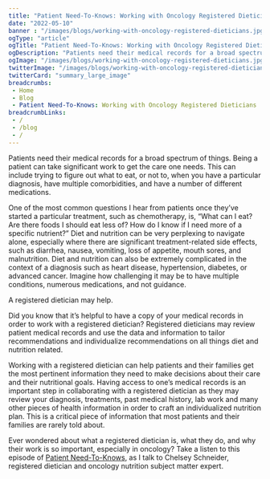 ```yaml
--- 
title: "Patient Need-To-Knows: Working with Oncology Registered Dieticians"
date: "2022-05-10"
banner : "/images/blogs/working-with-oncology-registered-dieticians.jpg"
ogType: "article"
ogTitle: "Patient Need-To-Knows: Working with Oncology Registered Dietician | COVID-19 | Unblock Health"
ogDescription: "Patients need their medical records for a broad spectrum of things. Being a patient can take significant work to get the care one needs."
ogImage: "/images/blogs/working-with-oncology-registered-dieticians.jpg"
twitterImage: "/images/blogs/working-with-oncology-registered-dieticians.jpg"
twitterCard: "summary_large_image"
breadcrumbs:
 - Home
 - Blog
 - Patient Need-To-Knows: Working with Oncology Registered Dieticians
breadcrumbLinks:
 - / 
 - /blog
 - / 
---
```


Patients need their medical records for a broad spectrum of things. Being a patient can take significant work to get the care one needs. This can include trying to figure out what to eat, or not to, when you have a particular diagnosis, have multiple comorbidities, and have a number of different medications.

One of the most common questions I hear from patients once they’ve started a particular treatment, such as chemotherapy, is, “What can I eat? Are there foods I should eat less of? How do I know if I need more of a specific nutrient?” Diet and nutrition can be very perplexing to navigate alone, especially where there are significant treatment-related side effects, such as diarrhea, nausea, vomiting, loss of appetite, mouth sores, and malnutrition. Diet and nutrition can also be extremely complicated in the context of a diagnosis such as heart disease, hypertension, diabetes, or advanced cancer. Imagine how challenging it may be to have multiple conditions, numerous medications, and not guidance.

A registered dietician may help.

Did you know that it’s helpful to have a copy of your medical records in order to work with a registered dietician? Registered dieticians may review patient medical records and use the data and information to tailor recommendations and individualize recommendations on all things diet and nutrition related.

Working with a registered dietician can help patients and their families get the most pertinent information they need to make decisions about their care and their nutritional goals. Having access to one’s medical records is an important step in collaborating with a registered dietician as they may review your diagnosis, treatments, past medical history, lab work and many other pieces of health information in order to craft an individualized nutrition plan. This is a critical piece of information that most patients and their families are rarely told about.

Ever wondered about what a registered dietician is, what they do, and why their work is so important, especially in oncology? Take a listen to this episode of [Patient Need-To-Knows](https://youtu.be/YUfhL43WkkI), as I talk to Chelsey Schneider, registered dietician and oncology nutrition subject matter expert.
